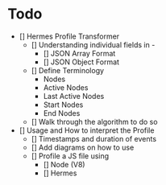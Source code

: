 # Todo

- [] Hermes Profile Transformer
  - [] Understanding individual fields in -
    - [] JSON Array Format
    - [] JSON Object Format
  - [] Define Terminology
    - Nodes
    - Active Nodes
    - Last Active Nodes
    - Start Nodes
    - End Nodes
  - [] Walk through the algorithm to do so
- [] Usage and How to interpret the Profile
  - [] Timestamps and duration of events
  - [] Add diagrams on how to use
  - [] Profile a JS file using
    - [] Node (V8)
    - [] Hermes
